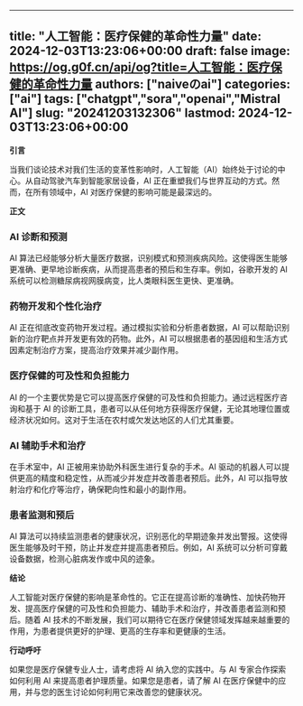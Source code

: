 
---
title: "人工智能：医疗保健的革命性力量"
date: 2024-12-03T13:23:06+00:00
draft: false
image: https://og.g0f.cn/api/og?title=人工智能：医疗保健的革命性力量
authors: ["naiveのai"]
categories: ["ai"]
tags: ["chatgpt","sora","openai","Mistral AI"]
slug: "20241203132306"
lastmod: 2024-12-03T13:23:06+00:00
---
**引言**

当我们谈论技术对我们生活的变革性影响时，人工智能（AI）始终处于讨论的中心。从自动驾驶汽车到智能家居设备，AI 正在重塑我们与世界互动的方式。然而，在所有领域中，AI 对医疗保健的影响可能是最深远的。

**正文**

### AI 诊断和预测

AI 算法已经能够分析大量医疗数据，识别模式和预测疾病风险。这使得医生能够更准确、更早地诊断疾病，从而提高患者的预后和生存率。例如，谷歌开发的 AI 系统可以检测糖尿病视网膜病变，比人类眼科医生更快、更准确。

### 药物开发和个性化治疗

AI 正在彻底改变药物开发过程。通过模拟实验和分析患者数据，AI 可以帮助识别新的治疗靶点并开发更有效的药物。此外，AI 可以根据患者的基因组和生活方式因素定制治疗方案，提高治疗效果并减少副作用。

### 医疗保健的可及性和负担能力

AI 的一个主要优势是它可以提高医疗保健的可及性和负担能力。通过远程医疗咨询和基于 AI 的诊断工具，患者可以从任何地方获得医疗保健，无论其地理位置或经济状况如何。这对于生活在农村或欠发达地区的人们尤其重要。

### AI 辅助手术和治疗

在手术室中，AI 正被用来协助外科医生进行复杂的手术。AI 驱动的机器人可以提供更高的精度和稳定性，从而减少并发症并改善患者预后。此外，AI 可以指导放射治疗和化疗等治疗，确保靶向性和最小的副作用。

### 患者监测和预后

AI 算法可以持续监测患者的健康状况，识别恶化的早期迹象并发出警报。这使得医生能够及时干预，防止并发症并提高患者预后。例如，AI 系统可以分析可穿戴设备数据，检测心脏病发作或中风的迹象。

**结论**

人工智能对医疗保健的影响是革命性的。它正在提高诊断的准确性、加快药物开发、提高医疗保健的可及性和负担能力、辅助手术和治疗，并改善患者监测和预后。随着 AI 技术的不断发展，我们可以期待它在医疗保健领域发挥越来越重要的作用，为患者提供更好的护理、更高的生存率和更健康的生活。

**行动呼吁**

如果您是医疗保健专业人士，请考虑将 AI 纳入您的实践中。与 AI 专家合作探索如何利用 AI 来提高患者护理质量。如果您是患者，请了解 AI 在医疗保健中的应用，并与您的医生讨论如何利用它来改善您的健康状况。